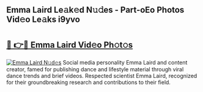 ## Emma Laird Le𝚊k𝚎d N𝚞𝚍es - Part-oEo Photos Vid𝚎o Le𝚊ks i9yvo

# <h2><a href="http://fbbx01.evod.top/?m=Emma+Laird">🔗 👉🔴 Emma Laird Vid𝚎o Ph𝚘t𝚘s</a></h2>

[![Emma Laird N𝚞d𝚎s](https://i.imgur.com/8V9OHl7.gif)](http://fbbx01.evod.top/?m=Emma+Laird)
Social media personality Emma Laird and content creator, famed for publishing dance and lifestyle material through viral dance trends and brief videos. Respected scientist Emma Laird, recognized for their groundbreaking research and contributions to their field. 
